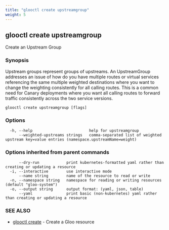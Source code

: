 ```yaml
---
title: "glooctl create upstreamgroup"
weight: 5
---
```

## glooctl create upstreamgroup

Create an Upstream Group

### Synopsis

Upstream groups represent groups of upstreams. An UpstreamGroup addresses an issue of how do you have multiple routes or virtual services referencing the same multiple weighted destinations where you want to change the weighting consistently for all calling routes. This is a common need for Canary deployments where you want all calling routes to forward traffic consistently across the two service versions.

```
glooctl create upstreamgroup [flags]
```

### Options

```
  -h, --help                         help for upstreamgroup
      --weighted-upstreams strings   comma-separated list of weighted upstream key=value entries (namespace.upstreamName=weight)
```

### Options inherited from parent commands

```
      --dry-run            print kubernetes-formatted yaml rather than creating or updating a resource
  -i, --interactive        use interactive mode
      --name string        name of the resource to read or write
  -n, --namespace string   namespace for reading or writing resources (default "gloo-system")
  -o, --output string      output format: (yaml, json, table)
      --yaml               print basic (non-kubernetes) yaml rather than creating or updating a resource
```

### SEE ALSO

* [glooctl create](../glooctl_create)	 - Create a Gloo resource

